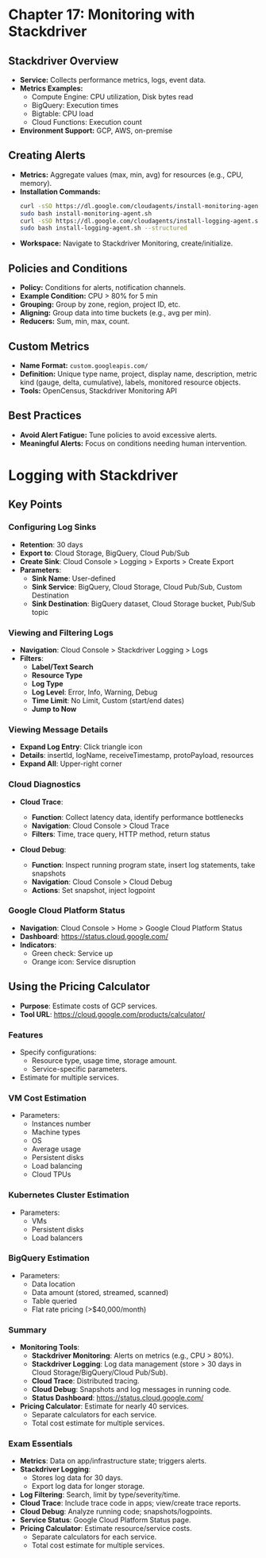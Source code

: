# Chapter 17: Monitoring with Stackdriver

## Stackdriver Overview
- **Service:** Collects performance metrics, logs, event data.
- **Metrics Examples:**
  - Compute Engine: CPU utilization, Disk bytes read
  - BigQuery: Execution times
  - Bigtable: CPU load
  - Cloud Functions: Execution count
- **Environment Support:** GCP, AWS, on-premise

## Creating Alerts
- **Metrics:** Aggregate values (max, min, avg) for resources (e.g., CPU, memory).
- **Installation Commands:**
  ```bash
  curl -sSO https://dl.google.com/cloudagents/install-monitoring-agent.sh
  sudo bash install-monitoring-agent.sh
  curl -sSO https://dl.google.com/cloudagents/install-logging-agent.sh
  sudo bash install-logging-agent.sh --structured
  ```
- **Workspace:** Navigate to Stackdriver Monitoring, create/initialize.

## Policies and Conditions
- **Policy:** Conditions for alerts, notification channels.
- **Example Condition:** CPU > 80% for 5 min
- **Grouping:** Group by zone, region, project ID, etc.
- **Aligning:** Group data into time buckets (e.g., avg per min).
- **Reducers:** Sum, min, max, count.

## Custom Metrics
- **Name Format:** `custom.googleapis.com/`
- **Definition:** Unique type name, project, display name, description, metric kind (gauge, delta, cumulative), labels, monitored resource objects.
- **Tools:** OpenCensus, Stackdriver Monitoring API

## Best Practices
- **Avoid Alert Fatigue:** Tune policies to avoid excessive alerts.
- **Meaningful Alerts:** Focus on conditions needing human intervention.

# Logging with Stackdriver

## Key Points

### Configuring Log Sinks
- **Retention**: 30 days
- **Export to**: Cloud Storage, BigQuery, Cloud Pub/Sub
- **Create Sink**: Cloud Console > Logging > Exports > Create Export
- **Parameters**:
  - **Sink Name**: User-defined
  - **Sink Service**: BigQuery, Cloud Storage, Cloud Pub/Sub, Custom Destination
  - **Sink Destination**: BigQuery dataset, Cloud Storage bucket, Pub/Sub topic

### Viewing and Filtering Logs
- **Navigation**: Cloud Console > Stackdriver Logging > Logs
- **Filters**:
  - **Label/Text Search**
  - **Resource Type**
  - **Log Type**
  - **Log Level**: Error, Info, Warning, Debug
  - **Time Limit**: No Limit, Custom (start/end dates)
  - **Jump to Now**

### Viewing Message Details
- **Expand Log Entry**: Click triangle icon
- **Details**: insertId, logName, receiveTimestamp, protoPayload, resources
- **Expand All**: Upper-right corner

### Cloud Diagnostics
- **Cloud Trace**:
  - **Function**: Collect latency data, identify performance bottlenecks
  - **Navigation**: Cloud Console > Cloud Trace
  - **Filters**: Time, trace query, HTTP method, return status

- **Cloud Debug**:
  - **Function**: Inspect running program state, insert log statements, take snapshots
  - **Navigation**: Cloud Console > Cloud Debug
  - **Actions**: Set snapshot, inject logpoint

### Google Cloud Platform Status
- **Navigation**: Cloud Console > Home > Google Cloud Platform Status
- **Dashboard**: https://status.cloud.google.com/
- **Indicators**: 
  - Green check: Service up
  - Orange icon: Service disruption

## Using the Pricing Calculator

- **Purpose**: Estimate costs of GCP services.
- **Tool URL**: https://cloud.google.com/products/calculator/

### Features
- Specify configurations:
  - Resource type, usage time, storage amount.
  - Service-specific parameters.
- Estimate for multiple services.

### VM Cost Estimation
- Parameters:
  - Instances number
  - Machine types
  - OS
  - Average usage
  - Persistent disks
  - Load balancing
  - Cloud TPUs

### Kubernetes Cluster Estimation
- Parameters:
  - VMs
  - Persistent disks
  - Load balancers

### BigQuery Estimation
- Parameters:
  - Data location
  - Data amount (stored, streamed, scanned)
  - Table queried
  - Flat rate pricing (>$40,000/month)

### Summary
- **Monitoring Tools**:
  - **Stackdriver Monitoring**: Alerts on metrics (e.g., CPU > 80%).
  - **Stackdriver Logging**: Log data management (store > 30 days in Cloud Storage/BigQuery/Cloud Pub/Sub).
  - **Cloud Trace**: Distributed tracing.
  - **Cloud Debug**: Snapshots and log messages in running code.
  - **Status Dashboard**: https://status.cloud.google.com/
- **Pricing Calculator**: Estimate for nearly 40 services.
  - Separate calculators for each service.
  - Total cost estimate for multiple services.

### Exam Essentials
- **Metrics**: Data on app/infrastructure state; triggers alerts.
- **Stackdriver Logging**:
  - Stores log data for 30 days.
  - Export log data for longer storage.
- **Log Filtering**: Search, limit by type/severity/time.
- **Cloud Trace**: Include trace code in apps; view/create trace reports.
- **Cloud Debug**: Analyze running code; snapshots/logpoints.
- **Service Status**: Google Cloud Platform Status page.
- **Pricing Calculator**: Estimate resource/service costs.
  - Separate calculators for each service.
  - Total cost estimate for multiple services.

